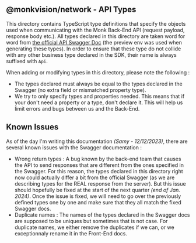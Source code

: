 ## @monkvision/network - API Types

This directory contains TypeScript type definitions that specify the objects used when communicating with the Monk
Back-End API (request payload, response body etc.). All types declared in this directory are taken word for word from
[the official API Swagger Doc](https://api.preview.monk.ai/v1/apidocs) (the preview env was used when generating these
types). In order to ensure that these type do not collide with any other business type declared in the SDK, their name
is always suffixed with `Api`.

When adding or modifying types in this directory, please note the following :

- The types declared must always be equal to the types declared in the Swagger (no extra field or mismatched property
  type).
- We try to only specify types and properties needed. This means that if your don't need a property or a type, don't
  declare it. This will help us limit errors and bugs between us and the Back-End.

## Known Issues

As of the day I'm writing this documentation _(Samy - 12/12/2023)_, there are several known issues with the Swagger
documentation :

- Wrong return types : A bug known by the back-end team that causes the API to send responses that are different from
  the ones specified in the Swagger. For this reason, the types declared in this directory right now could actually
  differ a bit from the official Swagger (as we are describing types for the REAL response from the server). But this
  issue should hopefully be fixed at the start of the next quarter _(end of Jan. 2024)_. Once the issue is fixed, we
  will need to go over the previously defined types one by one and make sure that they all match the fixed Swagger docs.
- Duplicate names : The names of the types declared in the Swagger docs are supposed to be uniques but sometimes that is
  not case. For duplicate names, we either remove the duplicates if we can, or we exceptionnaly rename it in the
  Front-End docs.
